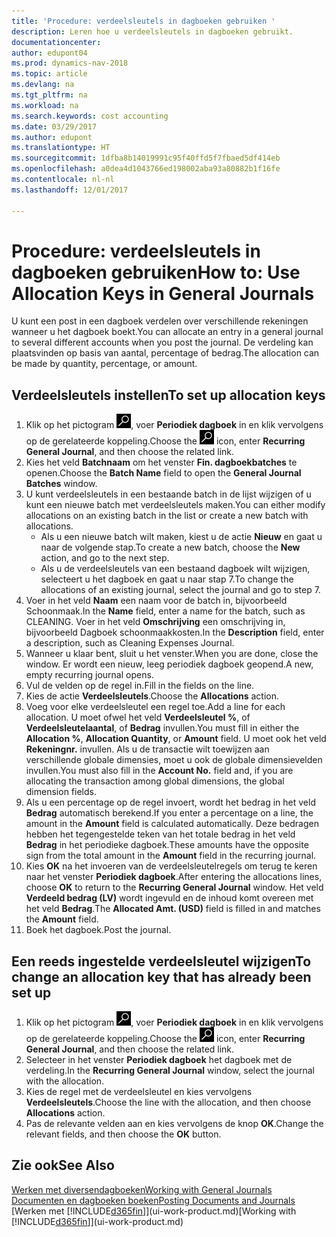 ```yaml
---
title: 'Procedure: verdeelsleutels in dagboeken gebruiken '
description: Leren hoe u verdeelsleutels in dagboeken gebruikt.
documentationcenter: 
author: edupont04
ms.prod: dynamics-nav-2018
ms.topic: article
ms.devlang: na
ms.tgt_pltfrm: na
ms.workload: na
ms.search.keywords: cost accounting
ms.date: 03/29/2017
ms.author: edupont
ms.translationtype: HT
ms.sourcegitcommit: 1dfba8b14019991c95f40ffd5f7fbaed5df414eb
ms.openlocfilehash: a0dea4d1043766ed198002aba93a80882b1f16fe
ms.contentlocale: nl-nl
ms.lasthandoff: 12/01/2017

---
```

# <a name="how-to-use-allocation-keys-in-general-journals"></a><span data-ttu-id="6b9b7-103">Procedure: verdeelsleutels in dagboeken gebruiken</span><span class="sxs-lookup"><span data-stu-id="6b9b7-103">How to: Use Allocation Keys in General Journals</span></span>
<span data-ttu-id="6b9b7-104">U kunt een post in een dagboek verdelen over verschillende rekeningen wanneer u het dagboek boekt.</span><span class="sxs-lookup"><span data-stu-id="6b9b7-104">You can allocate an entry in a general journal to several different accounts when you post the journal.</span></span> <span data-ttu-id="6b9b7-105">De verdeling kan plaatsvinden op basis van aantal, percentage of bedrag.</span><span class="sxs-lookup"><span data-stu-id="6b9b7-105">The allocation can be made by quantity, percentage, or amount.</span></span>

## <a name="to-set-up-allocation-keys"></a><span data-ttu-id="6b9b7-106">Verdeelsleutels instellen</span><span class="sxs-lookup"><span data-stu-id="6b9b7-106">To set up allocation keys</span></span>
1. <span data-ttu-id="6b9b7-107">Klik op het pictogram ![Zoeken naar pagina of rapport](media/ui-search/search_small.png "pictogram Zoeken naar pagina of rapport"), voer **Periodiek dagboek** in en klik vervolgens op de gerelateerde koppeling.</span><span class="sxs-lookup"><span data-stu-id="6b9b7-107">Choose the ![Search for Page or Report](media/ui-search/search_small.png "Search for Page or Report icon") icon, enter **Recurring General Journal**, and then choose the related link.</span></span>
2. <span data-ttu-id="6b9b7-108">Kies het veld **Batchnaam** om het venster **Fin. dagboekbatches** te openen.</span><span class="sxs-lookup"><span data-stu-id="6b9b7-108">Choose the **Batch Name** field to open the **General Journal Batches** window.</span></span>
3. <span data-ttu-id="6b9b7-109">U kunt verdeelsleutels in een bestaande batch in de lijst wijzigen of u kunt een nieuwe batch met verdeelsleutels maken.</span><span class="sxs-lookup"><span data-stu-id="6b9b7-109">You can either modify allocations on an existing batch in the list or create a new batch with allocations.</span></span>
   * <span data-ttu-id="6b9b7-110">Als u een nieuwe batch wilt maken, kiest u de actie **Nieuw** en gaat u naar de volgende stap.</span><span class="sxs-lookup"><span data-stu-id="6b9b7-110">To create a new batch, choose the **New** action, and go to the next step.</span></span>
   * <span data-ttu-id="6b9b7-111">Als u de verdeelsleutels van een bestaand dagboek wilt wijzigen, selecteert u het dagboek en gaat u naar stap 7.</span><span class="sxs-lookup"><span data-stu-id="6b9b7-111">To change the allocations of an existing journal, select the journal and go to step 7.</span></span>    
4. <span data-ttu-id="6b9b7-112">Voer in het veld **Naam** een naam voor de batch in, bijvoorbeeld Schoonmaak.</span><span class="sxs-lookup"><span data-stu-id="6b9b7-112">In the **Name** field, enter a name for the batch, such as CLEANING.</span></span> <span data-ttu-id="6b9b7-113">Voer in het veld **Omschrijving** een omschrijving in, bijvoorbeeld Dagboek schoonmaakkosten.</span><span class="sxs-lookup"><span data-stu-id="6b9b7-113">In the **Description** field, enter a description, such as Cleaning Expenses Journal.</span></span>
5. <span data-ttu-id="6b9b7-114">Wanneer u klaar bent, sluit u het venster.</span><span class="sxs-lookup"><span data-stu-id="6b9b7-114">When you are done, close the window.</span></span> <span data-ttu-id="6b9b7-115">Er wordt een nieuw, leeg periodiek dagboek geopend.</span><span class="sxs-lookup"><span data-stu-id="6b9b7-115">A new, empty recurring journal opens.</span></span>
6. <span data-ttu-id="6b9b7-116">Vul de velden op de regel in.</span><span class="sxs-lookup"><span data-stu-id="6b9b7-116">Fill in the fields on the line.</span></span>
7. <span data-ttu-id="6b9b7-117">Kies de actie **Verdeelsleutels**.</span><span class="sxs-lookup"><span data-stu-id="6b9b7-117">Choose the **Allocations** action.</span></span>
8. <span data-ttu-id="6b9b7-118">Voeg voor elke verdeelsleutel een regel toe.</span><span class="sxs-lookup"><span data-stu-id="6b9b7-118">Add a line for each allocation.</span></span> <span data-ttu-id="6b9b7-119">U moet ofwel het veld **Verdeelsleutel %**, of **Verdeelsleutelaantal**, of **Bedrag** invullen.</span><span class="sxs-lookup"><span data-stu-id="6b9b7-119">You must fill in either the **Allocation %**, **Allocation Quantity**, or **Amount** field.</span></span> <span data-ttu-id="6b9b7-120">U moet ook het veld **Rekeningnr.** invullen. Als u de transactie wilt toewijzen aan verschillende globale dimensies, moet u ook de globale dimensievelden invullen.</span><span class="sxs-lookup"><span data-stu-id="6b9b7-120">You must also fill in the **Account No.** field and, if you are allocating the transaction among global dimensions, the global dimension fields.</span></span>
9. <span data-ttu-id="6b9b7-121">Als u een percentage op de regel invoert, wordt het bedrag in het veld **Bedrag** automatisch berekend.</span><span class="sxs-lookup"><span data-stu-id="6b9b7-121">If you enter a percentage on a line, the amount in the **Amount** field is calculated automatically.</span></span> <span data-ttu-id="6b9b7-122">Deze bedragen hebben het tegengestelde teken van het totale bedrag in het veld **Bedrag** in het periodieke dagboek.</span><span class="sxs-lookup"><span data-stu-id="6b9b7-122">These amounts have the opposite sign from the total amount in the **Amount** field in the recurring journal.</span></span>
10. <span data-ttu-id="6b9b7-123">Kies **OK** na het invoeren van de verdeelsleutelregels om terug te keren naar het venster **Periodiek dagboek**.</span><span class="sxs-lookup"><span data-stu-id="6b9b7-123">After entering the allocations lines, choose **OK** to return to the **Recurring General Journal** window.</span></span> <span data-ttu-id="6b9b7-124">Het veld **Verdeeld bedrag (LV)** wordt ingevuld en de inhoud komt overeen met het veld **Bedrag**.</span><span class="sxs-lookup"><span data-stu-id="6b9b7-124">The **Allocated Amt. (USD)** field is filled in and matches the **Amount** field.</span></span>
11. <span data-ttu-id="6b9b7-125">Boek het dagboek.</span><span class="sxs-lookup"><span data-stu-id="6b9b7-125">Post the journal.</span></span>

## <a name="to-change-an-allocation-key-that-has-already-been-set-up"></a><span data-ttu-id="6b9b7-126">Een reeds ingestelde verdeelsleutel wijzigen</span><span class="sxs-lookup"><span data-stu-id="6b9b7-126">To change an allocation key that has already been set up</span></span>
1. <span data-ttu-id="6b9b7-127">Klik op het pictogram ![Zoeken naar pagina of rapport](media/ui-search/search_small.png "pictogram Zoeken naar pagina of rapport"), voer **Periodiek dagboek** in en klik vervolgens op de gerelateerde koppeling.</span><span class="sxs-lookup"><span data-stu-id="6b9b7-127">Choose the ![Search for Page or Report](media/ui-search/search_small.png "Search for Page or Report icon") icon, enter **Recurring General Journal**, and then choose the related link.</span></span>
2. <span data-ttu-id="6b9b7-128">Selecteer in het venster **Periodiek dagboek** het dagboek met de verdeling.</span><span class="sxs-lookup"><span data-stu-id="6b9b7-128">In the **Recurring General Journal** window, select the journal with the allocation.</span></span>
3. <span data-ttu-id="6b9b7-129">Kies de regel met de verdeelsleutel en kies vervolgens **Verdeelsleutels**.</span><span class="sxs-lookup"><span data-stu-id="6b9b7-129">Choose the line with the allocation, and then choose **Allocations** action.</span></span>
4. <span data-ttu-id="6b9b7-130">Pas de relevante velden aan en kies vervolgens de knop **OK**.</span><span class="sxs-lookup"><span data-stu-id="6b9b7-130">Change the relevant fields, and then choose the **OK** button.</span></span>

## <a name="see-also"></a><span data-ttu-id="6b9b7-131">Zie ook</span><span class="sxs-lookup"><span data-stu-id="6b9b7-131">See Also</span></span>
[<span data-ttu-id="6b9b7-132">Werken met diversendagboeken</span><span class="sxs-lookup"><span data-stu-id="6b9b7-132">Working with General Journals</span></span>](ui-work-general-journals.md)  
[<span data-ttu-id="6b9b7-133">Documenten en dagboeken boeken</span><span class="sxs-lookup"><span data-stu-id="6b9b7-133">Posting Documents and Journals</span></span>](ui-post-documents-journals.md)  
<span data-ttu-id="6b9b7-134">[Werken met [!INCLUDE[d365fin](includes/d365fin_md.md)]](ui-work-product.md)</span><span class="sxs-lookup"><span data-stu-id="6b9b7-134">[Working with [!INCLUDE[d365fin](includes/d365fin_md.md)]](ui-work-product.md)</span></span>

